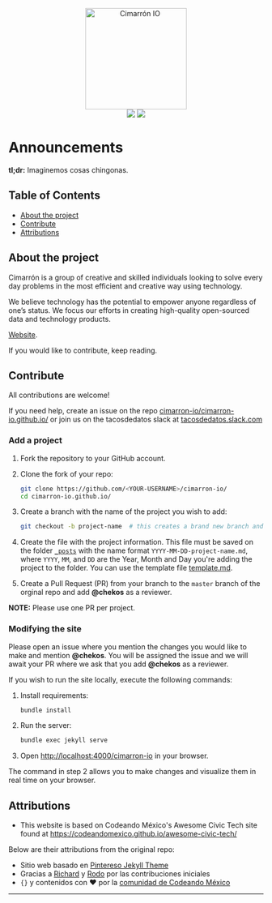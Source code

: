 <p align="center">
<img src="http://cimarron.io/assets/images/logo.png" width="200" alt="Cimarrón IO"><br>
<a href="https://www.cimarron.io]/" target="_blank"><img src="https://img.shields.io/badge/website-Cimarr%C3%B3n%20IO-cd0d7a.svg"></a>
<a href="http://tacosdedatos.slack.com/" target="_blank"><img src="https://img.shields.io/badge/slack-tacosdedatos-19267c.svg"></a>
</p>


# Announcements

**tl;dr:** Imaginemos cosas chingonas.


## Table of Contents

- [About the project](#about-the-project)
- [Contribute](#contribute)
- [Attributions](#Attributions)


## About the project

Cimarrón is a group of creative and skilled individuals looking to solve every day problems in the most efficient and creative way using technology.

We believe technology has the potential to empower anyone regardless of one’s status. We focus our efforts in creating high-quality open-sourced data and technology products.

[Website](https://cimarron.io/).

If you would like to contribute, keep reading.

## Contribute

All contributions are welcome!

If you need help, create an issue on the repo [cimarron-io/cimarron-io.github.io/](https://github.com/cimarron-io/cimarron-io.github.io/issues) or join us on the tacosdedatos slack at [tacosdedatos.slack.com](https://tacosdedatos.slack.com)

### Add a project

1. Fork the repository to your GitHub account.

2. Clone the fork of your repo:
   ```bash
   git clone https://github.com/<YOUR-USERNAME>/cimarron-io/
   cd cimarron-io.github.io/
   ```

3. Create a branch with the name of the project you wish to add:
   ```bash
   git checkout -b project-name  # this creates a brand new branch and switches to it
   ```

4. Create the file with the project information. This file must be saved on the folder [`_posts`](https://github.com/chekos/cimarron-io/tree/master/_posts) with the name format `YYYY-MM-DD-project-name.md`, where `YYYY`, `MM`, and `DD` are the Year, Month and Day you're adding the project to the folder. You can use the template file [template.md](https://github.com/chekos/cimarron-io/blob/master/_posts/2020-01-22-template.md).

5. Create a Pull Request (PR) from your branch to the `master` branch of the orginal repo and add **@chekos** as a reviewer.

**NOTE:** Please use one PR per project.



### Modifying the site

Please open an issue where you mention the changes you would like to make and mention **@chekos**. You will be assigned the issue and we will await your PR where we ask that you add **@chekos** as a reviewer.

If you wish to run the site locally, execute the following commands:

1. Install requirements:
   ```bash
   bundle install
   ```

2. Run the server:
   ```bash
   bundle exec jekyll serve
   ```

3. Open <http://localhost:4000/cimarron-io> in your browser.

The command in step 2 allows you to make changes and visualize them in real time on your browser.


## Attributions

- This website is based on Codeando México's Awesome Civic Tech site found at https://codeandomexico.github.io/awesome-civic-tech/

Below are their attributions from the original repo:

- Sitio web basado en [Pintereso Jekyll Theme](https://www.wowthemes.net/pintereso-free-bootstrap-jekyll-theme/)
- Gracias a [Richard](https://github.com/ricardomiron) y [Rodo](https://github.com/RodolfoFerro) por las contribuciones iniciales
- `{}` y contenidos con ❤️ por la [comunidad de Codeando México](http://slack.codeandomexico.org/)

---
